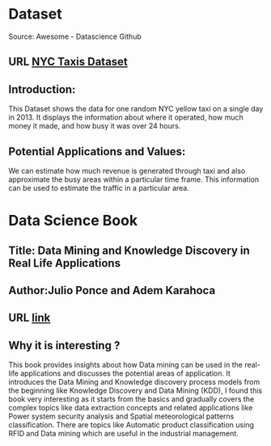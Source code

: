# Dataset 
Source: Awesome - Datascience Github 
## URL [NYC Taxis Dataset](https://chriswhong.github.io/nyctaxi/)
## Introduction:
This Dataset shows the data for one random NYC yellow taxi on a single day in 2013. It displays the information about where it operated, how much money it made, and how busy it was over 24 hours.
## Potential Applications and Values:
We can estimate how much revenue is generated through taxi and also approximate the busy areas within a particular time frame. This information can be used to estimate the traffic in a particular area.
# Data Science Book
## Title: Data Mining and Knowledge Discovery in Real Life Applications
## Author:Julio Ponce and Adem Karahoca
## URL [link](https://www.intechopen.com/books/5327)
## Why it is interesting ?
This book provides insights about how Data mining can be used in the real-life applications and discusses the potential areas of application. It introduces the Data Mining and Knowledge discovery process models from the beginning like Knowledge Discovery and Data Mining (KDD), I found this book very interesting as it starts from the basics and gradually covers the complex topics like data extraction concepts and related applications like Power system security analysis and Spatial meteorological patterns classification. There are topics like Automatic product classification using RFID and Data mining which are useful in the industrial management.
